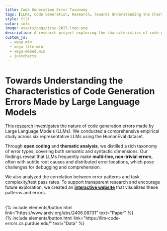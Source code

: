 ```yaml
---
title: Code Generation Error Taxonomy
tags: [LLMs, Code Generation, Research, Towards Understanding the Characteristics of Code Generation Errors Made by Large Language Models]
style: fill
color: info
image: assets/pngs/icse-2025-logo.png
description: A research project exploring the characteristics of code generation errors made by LLMs. The website provides interactive visualizations from our empirical analysis.
custom_js:
  - vega.min
  - vega-lite.min
  - vega-embed.min
  - justcharts
---
```


# Towards Understanding the Characteristics of Code Generation Errors Made by Large Language Models

This [research](https://www.arxiv.org/abs/2406.08731) investigates the nature of code generation errors made by Large Language Models (LLMs). We conducted a comprehensive empirical study across six representative LLMs using the HumanEval dataset.

Through **open coding** and **thematic analysis**, we distilled a rich taxonomy of error types, covering both semantic and syntactic dimensions. Our findings reveal that LLMs frequently make **multi-line, non-trivial errors**, often with subtle root causes and distributed error locations, which pose challenges for debugging and comprehension.

We also analyzed the correlation between error patterns and task complexity/test pass rates. To support transparent research and encourage future exploration, we created an [**interactive website**](https://llm-code-errors.cs.purdue.edu/) that visualizes these patterns and errors.

<br>

<div class="left">
{% include elements/button.html link="https://www.arxiv.org/abs/2406.08731" text="Paper" %}
</div>

<div class="right">
{% include elements/button.html link="https://llm-code-errors.cs.purdue.edu/" text="Data" %}
</div>
